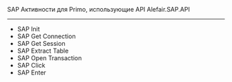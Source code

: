 <div>SAP Активности для Primo, использующие API Alefair.SAP.API</div>

------------
- SAP Init
- SAP Get Connection
- SAP Get Session
- SAP Extract Table
- SAP Open Transaction
- SAP Click
- SAP Enter
